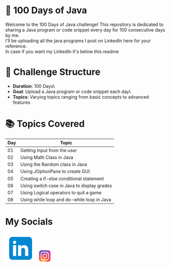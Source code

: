 # 💯 100 Days of Java
Welcome to the 100 Days of Java challenge! This repository is dedicated to sharing a Java program or code snippet every day for 100 consecutive days by me.\
I'll be uploading all the java programs I post on LinkedIn here for your reference.\
In case if you want my LinkedIn it's below this readme

# 📅 Challenge Structure
- **Duration**: 100 Days\
- **Goal**: Upload a Java program or code snippet each day\
- **Topics**: Varying topics ranging from basic concepts to advanced features

# 📚 Topics Covered
| Day | Topic                        |
|-----|------------------------------|
| 01  | Getting Input from the user  |
| 02  | Using Math Class in Java     |
| 03  | Using the Random class in Java|
| 04  | Using JOptionPane to create GUI|
| 05  | Creating a if-else conditional statement|
| 06  | Using switch case in Java to display grades |
| 07  | Using Logical operators to quit a game  |
| 08  | Using while loop and do-while loop in Java  |
# My Socials
[![LinkedIn](linkedin.svg)](https://www.linkedin.com/in/amiitesh-pradeep-kumar-582bb831a/)
[![Instagram](instagram.png)](https://www.instagram.com/tspamiitesh/)

